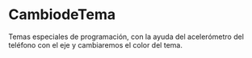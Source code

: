 # CambiodeTema
Temas especiales de programación, con la ayuda del acelerómetro del teléfono con el eje y cambiaremos el color del tema.
